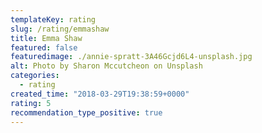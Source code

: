 ```yaml
---
templateKey: rating
slug: /rating/emmashaw
title: Emma Shaw
featured: false
featuredimage: ./annie-spratt-3A46Gcjd6L4-unsplash.jpg
alt: Photo by Sharon Mccutcheon on Unsplash
categories:
  - rating
created_time: "2018-03-29T19:38:59+0000"
rating: 5
recommendation_type_positive: true
---
```



